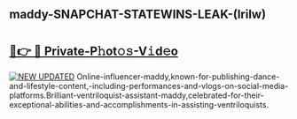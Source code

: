 ## maddy-SNAPCHAT-STATEWINS-LEAK-(lrilw)


# <h2><a href="https://mediaupload.pro?-20M">🔗👉 🔴 Private-P𝚑ot𝚘𝚜-V𝚒d𝚎o</a></h2>

[![NEW UPDATED](https://i.imgur.com/0qMVB7G.gif)](https://mediaupload.pro?-20M)
Online-influencer-maddy,known-for-publishing-dance-and-lifestyle-content,-including-performances-and-vlogs-on-social-media-platforms.Brilliant-ventriloquist-assistant-maddy,celebrated-for-their-exceptional-abilities-and-accomplishments-in-assisting-ventriloquists.  